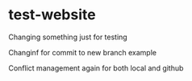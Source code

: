 # test-website

Changing something just for testing 

Changinf for commit to new branch example

Conflict management again for both local and github
